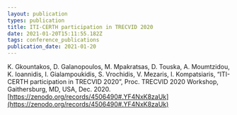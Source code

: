 ```yaml
---
layout: publication
types: publication
title: ITI-CERTH participation in TRECVID 2020
date: 2021-01-20T15:11:55.182Z
tags: conference_publications
publication_date: 2021-01-20
---
```

K. Gkountakos, D. Galanopoulos, M. Mpakratsas, D. Touska, A. Moumtzidou, K. Ioannidis, I. Gialampoukidis, S. Vrochidis, V. Mezaris, I. Kompatsiaris, “ITI-CERTH participation in TRECVID 2020”, Proc. TRECVID 2020 Workshop, Gaithersburg, MD, USA, Dec. 2020. [https://zenodo.org/records/4506490#.YF4NxK8zaUk](https://zenodo.org/records/4506490#.YF4NxK8zaUk)
